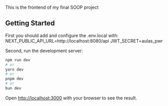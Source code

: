This is the frontend of my final SOOP project

## Getting Started

First you should add and configure the .env.local with:
NEXT_PUBLIC_API_URL=http://localhost:8080/api
JWT_SECRET=aulas_pwr

Second, run the development server:

```bash
npm run dev
# or
yarn dev
# or
pnpm dev
# or
bun dev
```

Open [http://localhost:3000](http://localhost:3000) with your browser to see the result.



